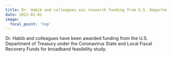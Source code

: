 ```yaml
---
title: Dr. Habib and colleagues win research funding from U.S. Department of Treasury under the Coronavirus State and Local Fiscal Recovery Funds
date: 2022-01-01
image:
  focal_point: 'top'
---
```


Dr. Habib and colleagues have been awarded funding from the U.S. Department of Treasury under the Coronavirus State and Local Fiscal Recovery Funds for broadband feasibility study.


<!--more-->

